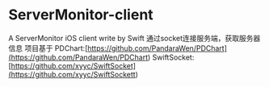 ServerMonitor-client
====================

A ServerMonitor iOS client write by Swift
通过socket连接服务端，获取服务器信息
项目基于 
    PDChart:[https://github.com/PandaraWen/PDChart](<https://github.com/PandaraWen/PDChart>)
    SwiftSocket:[https://github.com/xyyc/SwiftSocket](<https://github.com/xyyc/SwiftSockett>)


